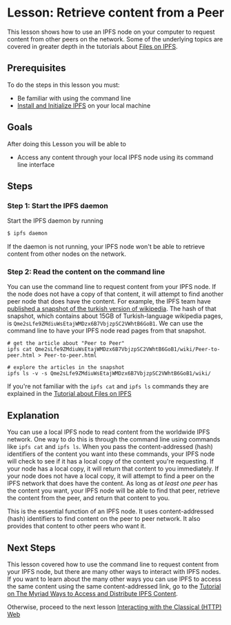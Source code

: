 # Lesson: Retrieve content from a Peer

This lesson shows how to use an IPFS node on your computer to request content from other peers on the network. Some of the underlying topics are covered in greater depth in the tutorials about [Files on IPFS](https://github.com/CoreyLin/ipfs-primer/tree/ea4de53480cb4023d09e5aea985abe0f10b39145/going-online/lessons/files-on-ipfs/README.md).

## Prerequisites

To do the steps in this lesson you must:

* Be familiar with using the command line
* [Install and Initialize IPFS](../install-ipfs/) on your local machine

## Goals

After doing this Lesson you will be able to

* Access any content through your local IPFS node using its command line interface

## Steps

### Step 1: Start the IPFS daemon

Start the IPFS daemon by running

```bash
$ ipfs daemon
```

If the daemon is not running, your IPFS node won't be able to retrieve content from other nodes on the network.

### Step 2: Read the content on the command line

You can use the command line to request content from your IPFS node. If the node does not have a copy of that content, it will attempt to find another peer node that does have the content. For example, the IPFS team have [published a snapshot of the turkish version of wikipedia](https://ipfs.io/blog/24-uncensorable-wikipedia/). The hash of that snapshot, which contains about 15GB of Turkish-language wikipedia pages, is `Qme2sLfe9ZMdiuWsEtajWMDzx6B7VbjzpSC2VWhtB6GoB1`. We can use the command line to have your IPFS node read pages from that snapshot.

```text
# get the article about "Peer to Peer"
ipfs cat Qme2sLfe9ZMdiuWsEtajWMDzx6B7VbjzpSC2VWhtB6GoB1/wiki/Peer-to-peer.html > Peer-to-peer.html

# explore the articles in the snapshot
ipfs ls -v -s Qme2sLfe9ZMdiuWsEtajWMDzx6B7VbjzpSC2VWhtB6GoB1/wiki/
```

If you're not familiar with the `ipfs cat` and `ipfs ls` commands they are explained in the [Tutorial about Files on IPFS](../files-on-ipfs/)

## Explanation

You can use a local IPFS node to read content from the worldwide IPFS network. One way to do this is through the command line using commands like `ipfs cat` and `ipfs ls`. When you pass the content-addressed \(hash\) identifiers of the content you want into these commands, your IPFS node will check to see if it has a local copy of the content you're requesting. If your node has a local copy, it will return that content to you immediately. If your node does not have a local copy, it will attempt to find a peer on the IPFS network that does have the content. As long as _at least one peer_ has the content you want, your IPFS node will be able to find that peer, retrieve the content from the peer, and return that content to you.

This is the essential function of an IPFS node. It uses content-addressed \(hash\) identifiers to find content on the peer to peer network. It also provides that content to other peers who want it.

## Next Steps

This lesson covered how to use the command line to request content from your IPFS node, but there are many other ways to interact with IPFS nodes. If you want to learn about the many other ways you can use IPFS to access the same content using the same content-addressed link, go to the [Tutorial on The Myriad Ways to Access and Distribute IPFS Content](../avenues-for-access/).

Otherwise, proceed to the next lesson [Interacting with the Classical \(HTTP\) Web](../classical-web/)

